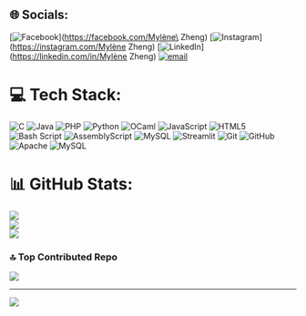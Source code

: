 
## 🌐 Socials:
[![Facebook](https://img.shields.io/badge/Facebook-%231877F2.svg?logo=Facebook&logoColor=white)](https://facebook.com/Mylène\ Zheng) [![Instagram](https://img.shields.io/badge/Instagram-%23E4405F.svg?logo=Instagram&logoColor=white)](https://instagram.com/Mylène Zheng) [![LinkedIn](https://img.shields.io/badge/LinkedIn-%230077B5.svg?logo=linkedin&logoColor=white)](https://linkedin.com/in/Mylène Zheng) [![email](https://img.shields.io/badge/Email-D14836?logo=gmail&logoColor=white)](mailto:ruowena.sandy@gmail.com) 

# 💻 Tech Stack:
![C](https://img.shields.io/badge/c-%2300599C.svg?style=for-the-badge&logo=c&logoColor=white) ![Java](https://img.shields.io/badge/java-%23ED8B00.svg?style=for-the-badge&logo=openjdk&logoColor=white) ![PHP](https://img.shields.io/badge/php-%23777BB4.svg?style=for-the-badge&logo=php&logoColor=white) ![Python](https://img.shields.io/badge/python-3670A0?style=for-the-badge&logo=python&logoColor=ffdd54) ![OCaml](https://img.shields.io/badge/OCaml-%23E98407.svg?style=for-the-badge&logo=ocaml&logoColor=white) ![JavaScript](https://img.shields.io/badge/javascript-%23323330.svg?style=for-the-badge&logo=javascript&logoColor=%23F7DF1E) ![HTML5](https://img.shields.io/badge/html5-%23E34F26.svg?style=for-the-badge&logo=html5&logoColor=white) ![Bash Script](https://img.shields.io/badge/bash_script-%23121011.svg?style=for-the-badge&logo=gnu-bash&logoColor=white) ![AssemblyScript](https://img.shields.io/badge/assembly%20script-%23000000.svg?style=for-the-badge&logo=assemblyscript&logoColor=white) ![MySQL](https://img.shields.io/badge/mysql-4479A1.svg?style=for-the-badge&logo=mysql&logoColor=white) ![Streamlit](https://img.shields.io/badge/Streamlit-%23FE4B4B.svg?style=for-the-badge&logo=streamlit&logoColor=white) ![Git](https://img.shields.io/badge/git-%23F05033.svg?style=for-the-badge&logo=git&logoColor=white) ![GitHub](https://img.shields.io/badge/github-%23121011.svg?style=for-the-badge&logo=github&logoColor=white) ![Apache](https://img.shields.io/badge/apache-%23D42029.svg?style=for-the-badge&logo=apache&logoColor=white) ![MySQL](https://img.shields.io/badge/mysql-4479A1.svg?style=for-the-badge&logo=mysql&logoColor=white)
# 📊 GitHub Stats:
![](https://github-readme-stats.vercel.app/api?username=mylene-zheng&theme=radical&hide_border=false&include_all_commits=true&count_private=false)<br/>
![](https://nirzak-streak-stats.vercel.app/?user=mylene-zheng&theme=radical&hide_border=false)<br/>
![](https://github-readme-stats.vercel.app/api/top-langs/?username=mylene-zheng&theme=radical&hide_border=false&include_all_commits=true&count_private=false&layout=compact)

### 🔝 Top Contributed Repo
![](https://github-contributor-stats.vercel.app/api?username=mylene-zheng&limit=5&theme=dark&combine_all_yearly_contributions=true)

---
[![](https://visitcount.itsvg.in/api?id=mylene-zheng&icon=0&color=0)](https://visitcount.itsvg.in)

<!-- Proudly created with GPRM ( https://gprm.itsvg.in ) -->
